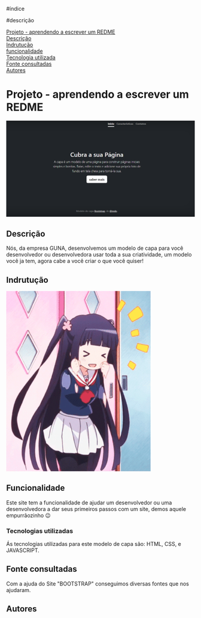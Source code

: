 #índice

#descrição

[ Projeto - aprendendo a escrever um REDME](#projeto---aprendendo-a-escrever-um-redme)  
[Descrição](#descri%C3%A7%C3%A3o)  
[Indrutução](#indrutu%C3%A7%C3%A3o)  
[funcionalidade](#funcionalidade)  
[Tecnologia utilizada](#tecnologias-utilizadas)  
[Fonte consultadas](#fonte-consultadas)  
[Autores](#autores)  


# Projeto - aprendendo a escrever um REDME

![image info](img/capa.png)

## Descrição
Nós, da empresa GUNA, desenvolvemos um modelo de capa para você desenvolvedor ou desenvolvedora usar toda a sua criatividade, um modelo você ja tem, agora cabe a você criar o que você quiser!

## Indrutução 
![image info](img/giphy.gif)

## Funcionalidade
Este site tem a funcionalidade de ajudar um desenvolvedor ou uma desenvolvedora a dar seus primeiros passos com um site, demos aquele empurrãozinho 😉

### Tecnologias utilizadas

Ás tecnologias utilizadas para este modelo de capa são: HTML, CSS, e JAVASCRIPT.

## Fonte consultadas 

Com a ajuda do Site "BOOTSTRAP" conseguimos diversas fontes que nos ajudaram.

## Autores 